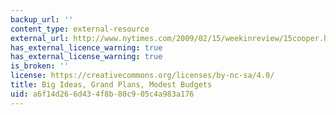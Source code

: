 ```yaml
---
backup_url: ''
content_type: external-resource
external_url: http://www.nytimes.com/2009/02/15/weekinreview/15cooper.html?_r=4&scp=7&sq=infrastructure&st=cse
has_external_licence_warning: true
has_external_license_warning: true
is_broken: ''
license: https://creativecommons.org/licenses/by-nc-sa/4.0/
title: Big Ideas, Grand Plans, Modest Budgets
uid: a6f14d26-6d43-4f8b-80c9-05c4a983a176
---
```

